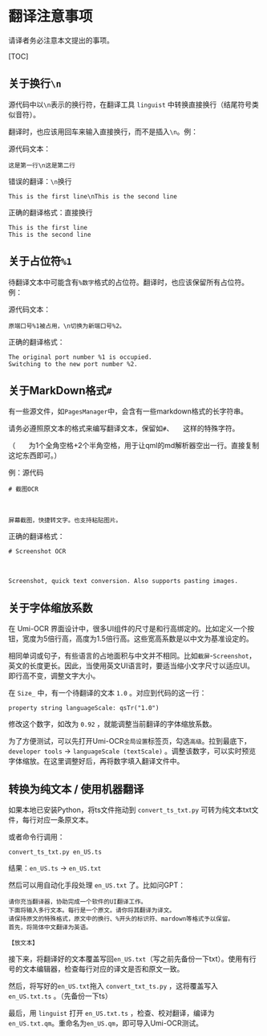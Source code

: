 # 翻译注意事项

请译者务必注意本文提出的事项。

[TOC]

## 关于换行`\n`

源代码中以`\n`表示的换行符，在翻译工具 `linguist` 中转换直接换行（结尾符号类似音符）。

翻译时，也应该用回车来输入直接换行，而不是插入`\n`。例：

源代码文本：
```
这是第一行\n这是第二行
```

错误的翻译：`\n`换行
```
This is the first line\nThis is the second line
```

正确的翻译格式：直接换行
```
This is the first line
This is the second line
```

## 关于占位符`%1`

待翻译文本中可能含有`%数字`格式的占位符。翻译时，也应该保留所有占位符。例：

源代码文本：
```
原端口号%1被占用，\n切换为新端口号%2。
```

正确的翻译格式：
```
The original port number %1 is occupied.
Switching to the new port number %2.
```

## 关于MarkDown格式`#`

有一些源文件，如`PagesManager`中，会含有一些markdown格式的长字符串。

请务必遵照原文本的格式来编写翻译文本，保留如`#`、`　  `这样的特殊字符。

（`　  `为1个全角空格+2个半角空格，用于让qml的md解析器空出一行。直接复制这坨东西即可。）

例：源代码
```
# 截图OCR

　  

屏幕截图，快捷转文字。也支持粘贴图片。
```

正确的翻译格式：
```
# Screenshot OCR

　  

Screenshot, quick text conversion. Also supports pasting images.
```

## 关于字体缩放系数

在 Umi-OCR 界面设计中，很多UI组件的尺寸是和行高绑定的。比如定义一个按钮，宽度为5倍行高，高度为1.5倍行高。这些宽高系数是以中文为基准设定的。

相同单词或句子，有些语言的占地面积与中文并不相同。比如`截屏`-`Screenshot`，英文的长度更长。因此，当使用英文UI语言时，要适当缩小文字尺寸以适应UI。即行高不变，调整文字大小。

在 `Size_` 中，有一个待翻译的文本 `1.0` 。对应到代码的这一行：
```
property string languageScale: qsTr("1.0")
```

修改这个数字，如改为 `0.92` ，就能调整当前翻译的字体缩放系数。

为了方便测试，可以先打开Umi-OCR`全局设置`标签页，勾选`高级`。拉到最底下，`developer tools` → `languageScale (textScale)` 。调整该数字，可以实时预览字体缩放。在这里调整好后，再将数字填入翻译文件中。


## 转换为纯文本 / 使用机器翻译

如果本地已安装Python，将ts文件拖动到 `convert_ts_txt.py` 可转为纯文本txt文件，每行对应一条原文本。

或者命令行调用：

```
convert_ts_txt.py en_US.ts
```

结果：`en_US.ts` → `en_US.txt`

然后可以用自动化手段处理 `en_US.txt` 了。比如问GPT：

```
请你充当翻译器，协助完成一个软件的UI翻译工作。
下面将输入多行文本。每行是一个原文。请你将其翻译为译文。
请保持原文的特殊格式，原文中的换行、%开头的标识符、mardown等格式予以保留。
首先，将简体中文翻译为英语。

【放文本】
```

接下来，将翻译好的文本覆盖写回`en_US.txt`（写之前先备份一下txt）。使用有行号的文本编辑器，检查每行对应的译文是否和原文一致。

然后，将写好的`en_US.txt`拖入 `convert_txt_ts.py` ，这将覆盖写入 `en_US.txt.ts` 。（先备份一下ts）

最后，用 `linguist` 打开 `en_US.txt.ts` ，检查、校对翻译，编译为`en_US.txt.qm`。重命名为`en_US.qm`，即可导入Umi-OCR测试。